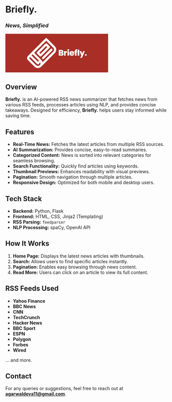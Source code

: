 # **Briefly.**

### _News, Simplified_

![Briefly Logo](/static/images/main-logo.png)

## Overview

**Briefly.** is an AI-powered RSS news summarizer that fetches news from various RSS feeds, processes articles using NLP, and provides concise takeaways. Designed for efficiency, **Briefly.** helps users stay informed while saving time.

## Features

- **Real-Time News:** Fetches the latest articles from multiple RSS sources.
- **AI Summarization:** Provides concise, easy-to-read summaries.
- **Categorized Content:** News is sorted into relevant categories for seamless browsing.
- **Search Functionality:** Quickly find articles using keywords.
- **Thumbnail Previews:** Enhances readability with visual previews.
- **Pagination:** Smooth navigation through multiple articles.
- **Responsive Design:** Optimized for both mobile and desktop users.

## Tech Stack

- **Backend:** Python, Flask
- **Frontend:** HTML, CSS, Jinja2 (Templating)
- **RSS Parsing:** `feedparser`
- **NLP Processing:** spaCy, OpenAI API

## How It Works

1. **Home Page:** Displays the latest news articles with thumbnails.
2. **Search:** Allows users to find specific articles instantly.
3. **Pagination:** Enables easy browsing through news content.
4. **Read More:** Users can click on an article to view its full content.

## RSS Feeds Used

- **Yahoo Finance**
- **BBC News**
- **CNN**
- **TechCrunch**
- **Hacker News**
- **BBC Sport**
- **ESPN**
- **Polygon**
- **Forbes**
- **Wired**

... and more.

## Contact

For any queries or suggestions, feel free to reach out at **[agarwaldeva11@gmail.com](mailto:agarwaldeva11@gmail.com)**.

